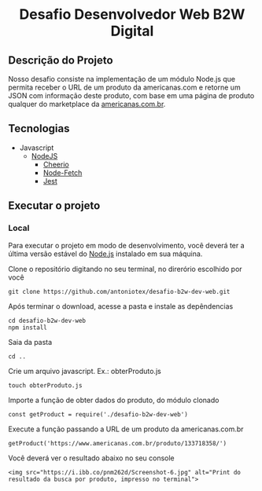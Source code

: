 <h1 align='center'>Desafio Desenvolvedor Web B2W Digital</h1>

## Descrição do Projeto
Nosso desafio consiste na implementação de um módulo Node.js que permita receber o URL de um produto da americanas.com e retorne um JSON com informação deste produto, com base em uma página de produto qualquer do marketplace da [americanas.com.br](https://www.americanas.com.br/).

## Tecnologias
+ Javascript
    + [NodeJS](https://reactjs.org/)
        + [Cheerio](https://cheerio.js.org/)
        + [Node-Fetch](https://github.com/bitinn/node-fetch)
        + [Jest](https://jestjs.io/)


## Executar o projeto
### Local
Para executar o projeto em modo de desenvolvimento, você deverá ter a última versão estável do [Node.js](https://nodejs.org/en/download/) instalado em sua máquina.

Clone o repositório digitando no seu terminal, no direrório escolhido por você
```
git clone https://github.com/antoniotex/desafio-b2w-dev-web.git
```

Após terminar o download, acesse a pasta e instale as depêndencias
```
cd desafio-b2w-dev-web
npm install
```

Saia da pasta
```
cd ..
```
Crie um arquivo javascript. Ex.: obterProduto.js
```
touch obterProduto.js
```
Importe a função de obter dados do produto, do módulo clonado
```
const getProduct = require('./desafio-b2w-dev-web')
```
Execute a função passando a URL de um produto da americanas.com.br
```
getProduct('https://www.americanas.com.br/produto/133718358/')
```
Você deverá ver o resultado abaixo no seu console
```
<img src="https://i.ibb.co/pnm262d/Screenshot-6.jpg" alt="Print do resultado da busca por produto, impresso no terminal">